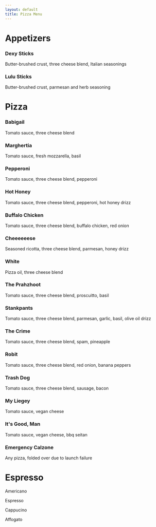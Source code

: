 ```yaml
---
layout: default
title: Pizza Menu
---
```


# Appetizers

### Dexy Sticks
Butter-brushed crust, three cheese blend, Italian seasonings

### Lulu Sticks
Butter-brushed crust, parmesan and herb seasoning

# Pizza

### Babigail
Tomato sauce, three cheese blend

### Marghertia
Tomato sauce, fresh mozzarella, basil

### Pepperoni
Tomato sauce, three cheese blend, pepperoni

### Hot Honey
Tomato sauce, three cheese blend, pepperoni, hot honey drizz

### Buffalo Chicken
Tomato sauce, three cheese blend, buffalo chicken, red onion

### Cheeeeeese
Seasoned ricotta, three cheese blend, parmesan, honey drizz

### White
Pizza oil, three cheese blend

### The Prahzhoot
Tomato sauce, three cheese blend, proscuitto, basil

### Stankpants
Tomato sauce, three cheese blend, parmesan, garlic, basil, olive oil drizz

### The Crime
Tomato sauce, three cheese blend, spam, pineapple

### Robit
Tomato sauce, three cheese blend, red onion, banana peppers

### Trash Dog
Tomato sauce, three cheese blend, sausage, bacon

### My Liegey
Tomato sauce, vegan cheese

### It's Good, Man
Tomato sauce, vegan cheese, bbq seitan

### Emergency Calzone
Any pizza, folded over due to launch failure

# Espresso

Americano

Espresso

Cappucino

Affogato
